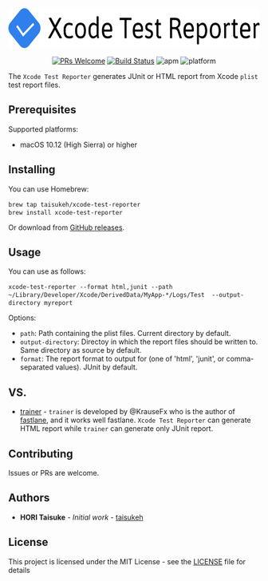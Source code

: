 <div align="center">
  <img src="./Sources/Lib/Html/XcodeTestReporter.svg" height="80px">
</div>

<div align="center">
 
[![PRs Welcome](https://img.shields.io/badge/PRs-welcome-brightgreen.svg?style=flat)](http://makeapullrequest.com)
[![Build Status](https://travis-ci.org/taisukeh/xcode-test-reporter.svg?branch=master)](https://travis-ci.org/taisukeh/xcode-test-reporter)
![apm](https://img.shields.io/apm/l/vim-mode.svg)
![platform](https://img.shields.io/badge/platform-macOS-lightgrey.svg)
</div>

The `Xcode Test Reporter` generates JUnit or HTML report from Xcode `plist` test report files.

## Prerequisites

Supported platforms:
- macOS 10.12 (High Sierra) or higher

## Installing

You can use Homebrew:
```
brew tap taisukeh/xcode-test-reporter
brew install xcode-test-reporter
```

Or download from [GitHub releases](https://github.com/taisukeh/xcode-test-reporter/releases).

## Usage

You can use as follows:
```
xcode-test-reporter --format html,junit --path ~/Library/Developer/Xcode/DerivedData/MyApp-*/Logs/Test  --output-directory myreport
```

Options:
- `path`: Path containing the plist files. Current directory by default.
- `output-directory`: Directoy in which the report files should be written to.  Same directory as source by default.
- `format`: The report format to output for (one of 'html', 'junit', or comma-separated values). JUnit by default.


## VS.

- [trainer](https://github.com/KrauseFx/trainer) - `trainer` is developed by @KrauseFx who is the author of [fastlane](https://github.com/KrauseFx/trainer), and it works well fastlane. `Xcode Test Reporter` can generate HTML report while `trainer` can generate only JUnit report.

## Contributing

Issues or PRs are welcome.

## Authors

* **HORI Taisuke** - *Initial work* - [taisukeh](https://github.com/taisukeh)

## License

This project is licensed under the MIT License - see the [LICENSE](LICENSE) file for details
